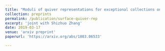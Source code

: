```yaml
---
title: "Moduli of quiver representations for exceptional collections on surfaces I"
collection: preprints
permalink: /publication/surface-quiver-rep
excerpt: 'joint with Shizhuo Zhang'
date: 2019-03-17
venue: 'arxiv preprint'
paperurl: 'https://arxiv.org/abs/1803.06533'

---
```


